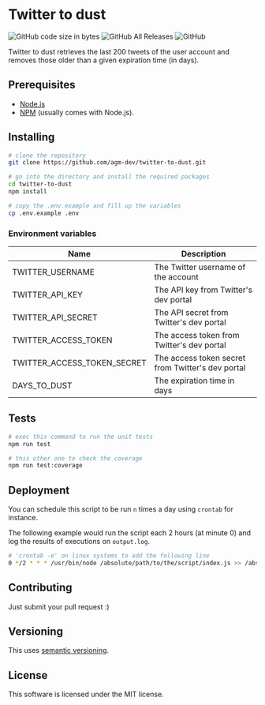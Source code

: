 # Twitter to dust

![GitHub code size in bytes](https://img.shields.io/github/languages/code-size/agm-dev/twitter-to-dust)
![GitHub All Releases](https://img.shields.io/github/downloads/agm-dev/twitter-to-dust/total)
![GitHub](https://img.shields.io/github/license/agm-dev/twitter-to-dust)

Twitter to dust retrieves the last 200 tweets of the user account and removes those older than a given expiration time (in days).

## Prerequisites

- [Node.js](https://nodejs.org/en/)
- [NPM](https://www.npmjs.com/package/npm) (usually comes with Node.js).

## Installing

```bash
# clone the repository
git clone https://github.com/agm-dev/twitter-to-dust.git

# go into the directory and install the required packages
cd twitter-to-dust
npm install

# copy the .env.example and fill up the variables
cp .env.example .env
```

### Environment variables

| Name | Description |
|------|-------------|
| TWITTER_USERNAME | The Twitter username of the account |
| TWITTER_API_KEY | The API key from Twitter's dev portal |
| TWITTER_API_SECRET | The API secret from Twitter's dev portal |
| TWITTER_ACCESS_TOKEN | The access token from Twitter's dev portal |
| TWITTER_ACCESS_TOKEN_SECRET | The access token secret from Twitter's dev portal |
| DAYS_TO_DUST | The expiration time in days |

## Tests

```bash
# exec this command to run the unit tests
npm run test

# this other one to check the coverage
npm run test:coverage
```

## Deployment

You can schedule this script to be run `n` times a day using `crontab` for instance.

The following example would run the script each 2 hours (at minute 0) and log the results of executions on `output.log`.

```bash
# 'crontab -e' on linux systems to add the following line
0 */2 * * * /usr/bin/node /absolute/path/to/the/script/index.js >> /absolute/path/to/the/script/output.log 2>&1
```

## Contributing

Just submit your pull request :)

## Versioning

This uses [semantic versioning](https://semver.org/).

## License

This software is licensed under the MIT license.
